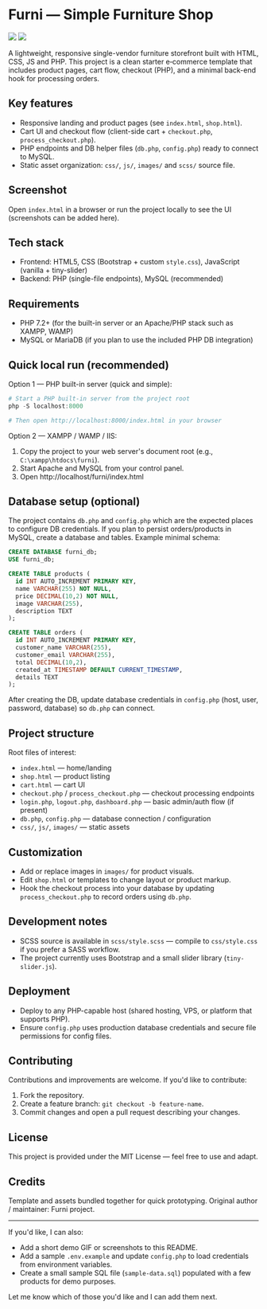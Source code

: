 # Furni — Simple Furniture Shop

![](https://img.shields.io/badge/status-ready-brightgreen) ![](https://img.shields.io/badge/license-MIT-blue)

A lightweight, responsive single-vendor furniture storefront built with HTML, CSS, JS and PHP. This project is a clean starter e‑commerce template that includes product pages, cart flow, checkout (PHP), and a minimal back-end hook for processing orders.

## Key features

- Responsive landing and product pages (see `index.html`, `shop.html`).
- Cart UI and checkout flow (client-side cart + `checkout.php`, `process_checkout.php`).
- PHP endpoints and DB helper files (`db.php`, `config.php`) ready to connect to MySQL.
- Static asset organization: `css/`, `js/`, `images/` and `scss/` source file.

## Screenshot

Open `index.html` in a browser or run the project locally to see the UI (screenshots can be added here).

## Tech stack

- Frontend: HTML5, CSS (Bootstrap + custom `style.css`), JavaScript (vanilla + tiny-slider)
- Backend: PHP (single-file endpoints), MySQL (recommended)

## Requirements

- PHP 7.2+ (for the built-in server or an Apache/PHP stack such as XAMPP, WAMP)
- MySQL or MariaDB (if you plan to use the included PHP DB integration)

## Quick local run (recommended)

Option 1 — PHP built-in server (quick and simple):

```powershell
# Start a PHP built-in server from the project root
php -S localhost:8000

# Then open http://localhost:8000/index.html in your browser
```

Option 2 — XAMPP / WAMP / IIS:

1. Copy the project to your web server's document root (e.g., `C:\xampp\htdocs\furni`).
2. Start Apache and MySQL from your control panel.
3. Open http://localhost/furni/index.html

## Database setup (optional)

The project contains `db.php` and `config.php` which are the expected places to configure DB credentials. If you plan to persist orders/products in MySQL, create a database and tables. Example minimal schema:

```sql
CREATE DATABASE furni_db;
USE furni_db;

CREATE TABLE products (
  id INT AUTO_INCREMENT PRIMARY KEY,
  name VARCHAR(255) NOT NULL,
  price DECIMAL(10,2) NOT NULL,
  image VARCHAR(255),
  description TEXT
);

CREATE TABLE orders (
  id INT AUTO_INCREMENT PRIMARY KEY,
  customer_name VARCHAR(255),
  customer_email VARCHAR(255),
  total DECIMAL(10,2),
  created_at TIMESTAMP DEFAULT CURRENT_TIMESTAMP,
  details TEXT
);
```

After creating the DB, update database credentials in `config.php` (host, user, password, database) so `db.php` can connect.

## Project structure

Root files of interest:

- `index.html` — home/landing
- `shop.html` — product listing
- `cart.html` — cart UI
- `checkout.php` / `process_checkout.php` — checkout processing endpoints
- `login.php`, `logout.php`, `dashboard.php` — basic admin/auth flow (if present)
- `db.php`, `config.php` — database connection / configuration
- `css/`, `js/`, `images/` — static assets

## Customization

- Add or replace images in `images/` for product visuals.
- Edit `shop.html` or templates to change layout or product markup.
- Hook the checkout process into your database by updating `process_checkout.php` to record orders using `db.php`.

## Development notes

- SCSS source is available in `scss/style.scss` — compile to `css/style.css` if you prefer a SASS workflow.
- The project currently uses Bootstrap and a small slider library (`tiny-slider.js`).

## Deployment

- Deploy to any PHP-capable host (shared hosting, VPS, or platform that supports PHP).
- Ensure `config.php` uses production database credentials and secure file permissions for config files.

## Contributing

Contributions and improvements are welcome. If you'd like to contribute:

1. Fork the repository.
2. Create a feature branch: `git checkout -b feature-name`.
3. Commit changes and open a pull request describing your changes.

## License

This project is provided under the MIT License — feel free to use and adapt.

## Credits

Template and assets bundled together for quick prototyping. Original author / maintainer: Furni project.

---

If you'd like, I can also:

- Add a short demo GIF or screenshots to this README.
- Add a sample `.env.example` and update `config.php` to load credentials from environment variables.
- Create a small sample SQL file (`sample-data.sql`) populated with a few products for demo purposes.

Let me know which of those you'd like and I can add them next.
